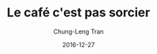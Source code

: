 ---
title: "Le café c'est pas sorcier"
author: "Chung-Leng Tran"
isbn: "2501103459"
isbn13: "9782501103459"
rating: 3
pages: 192
read: "2016-12-27"
date: "2016-12-27"
---